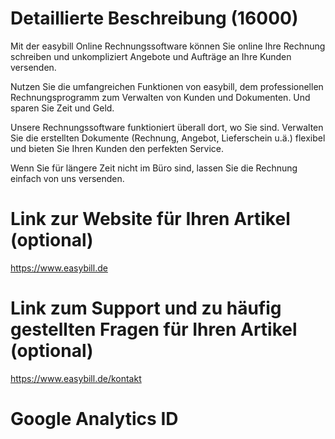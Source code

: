 Detaillierte Beschreibung (16000)
=================================
Mit der easybill Online Rechnungssoftware können Sie online Ihre Rechnung schreiben und unkompliziert Angebote und Aufträge an Ihre Kunden versenden.

Nutzen Sie die umfangreichen Funktionen von easybill, dem professionellen Rechnungsprogramm zum Verwalten von Kunden und Dokumenten. Und sparen Sie Zeit und Geld.

Unsere Rechnungssoftware funktioniert überall dort, wo Sie sind. Verwalten Sie die erstellten Dokumente (Rechnung, Angebot, Lieferschein u.ä.) flexibel und bieten Sie Ihren Kunden den perfekten Service.

Wenn Sie für längere Zeit nicht im Büro sind, lassen Sie die Rechnung einfach von uns versenden.

Link zur Website für Ihren Artikel (optional)
=============================================
https://www.easybill.de


Link zum Support und zu häufig gestellten Fragen für Ihren Artikel (optional)
=============================================================================
https://www.easybill.de/kontakt


Google Analytics ID
===================
